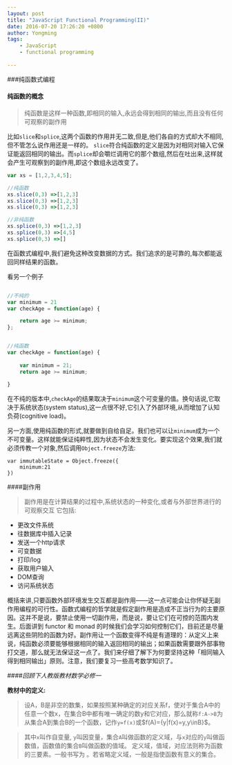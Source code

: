 ```yaml
---
layout: post
title: "JavaScript Functional Programming(II)"
date: 2016-07-20 17:26:20 +0800
author: Yongming
tags:
    - JavaScript
    - functional programming
    
---
```



###纯函数式编程

#### **纯函数的概念**
> 纯函数是这样一种函数,即相同的输入,永远会得到相同的输出,而且没有任何可观察的副作用

比如``slice``和``splice``,这两个函数的作用并无二致,但是,他们各自的方式却大不相同,但不管怎么说作用还是一样的。
``slice``符合纯函数的定义是因为对相同对输入它保证能返回相同的输出。而``splice``却会嚼烂调用它的那个数组,然后在吐出来,这样就会产生可观察到的副作用,即这个数组永远改变了。

```javascript
var xs = [1,2,3,4,5];

//纯函数
xs.slice(0,3) =>[1,2,3]
xs.slice(0,3) =>[1,2,3]
xs.slice(0,3) =>[1,2,3]

//非纯函数
xs.splice(0,3) =>[1,2,3]
xs.splice(0,3) =>[4,5]
xs.splice(0,3) =>[]
```

在函数式编程中,我们避免这种改变数据的方式。我们追求的是可靠的,每次都能返回同样结果的函数。

看另一个例子

```javascript

//不纯的
var minimum = 21
var checkAge = function(age) {

    return age >= minimum;
};


//纯函数
var checkAge = function(age) {
    
    var minimum = 21;
    return age >= minimum;
    
}
```

在不纯的版本中,``checkAge``的结果取决于``minimum``这个可变量的值。换句话说,它取决于系统状态(system status),这一点很不好,它引入了外部环境,从而增加了认知负荷(cognitive load)。

另一方面,使用纯函数的形式,就要做到自给自足。我们也可以让``minimum``成为一个不可变量。这样就能保证纯粹性,因为状态不会发生变化。要实现这个效果,我们就必须传教一个对象,然后调用``Object.freeze``方法:

```
var immutableState = Object.freeze({
    minimum:21
})
```

####副作用
>副作用是在计算结果的过程中,系统状态的一种变化,或者与外部世界进行的可观察交互
它包括:
- 更改文件系统
- 往数据库中插入记录
- 发送一个http请求
- 可变数据
- 打印/log
- 获取用户输入
- DOM查询
- 访问系统状态

概括来讲,只要函数外部环境发生交互都是副作用——这一点可能会让你怀疑无副作用编程的可行性。函数式编程的哲学就是假定副作用是造成不正当行为的主要原因。这并不是说，要禁止使用一切副作用，而是说，要让它们在可控的范围内发生。后面讲到 functor 和 monad 的时候我们会学习如何控制它们，目前还是尽量远离这些阴险的函数为好。副作用让一个函数变得不纯是有道理的：从定义上来说，纯函数必须要能够根据相同的输入返回相同的输出；如果函数需要跟外部事物打交道，那么就无法保证这一点了。我们来仔细了解下为何要坚持这种「相同输入得到相同输出」原则。注意，我们要复习一些高考数学知识了。

####*回顾下人教版教材数学必修一*

**教材中的定义:** 
> 设A，B是非空的数集，如果按照某种确定的对应关系f，使对于集合A中的任意一个数x，在集合B中都有唯一确定的数y和它对应，那么就称``f:A->B``为从集合A到集合B的一个函数，记作``y=f(x)``或$f(A)={y|f(x)=y,y\inB}$。

> 其中`x`叫作自变量, `y`叫因变量，集合`A`叫做函数的定义域，与`x`对应的`y`叫做函数值，函数值的集合`B`叫做函数的值域。
> 定义域，值域，对应法则称为函数的三要素。一般书写为  。若省略定义域，一般是指使函数有意义的集合。


